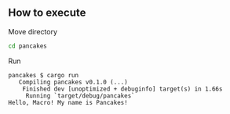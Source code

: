 ## How to execute

Move directory 

```bash
cd pancakes
```

Run  

```shell
pancakes $ cargo run
   Compiling pancakes v0.1.0 (...)
    Finished dev [unoptimized + debuginfo] target(s) in 1.66s
     Running `target/debug/pancakes`
Hello, Macro! My name is Pancakes!
```
